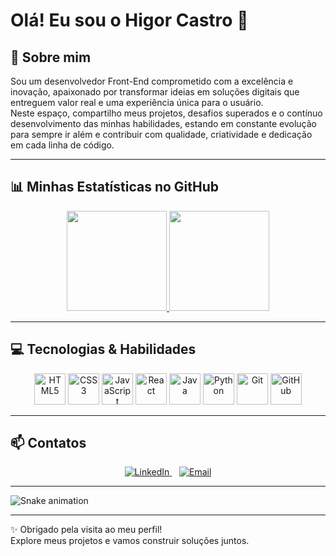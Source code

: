 # Olá! Eu sou o Higor Castro 👋

## 🚀 Sobre mim  
Sou um desenvolvedor Front-End comprometido com a excelência e inovação, apaixonado por transformar ideias em soluções digitais que entreguem valor real e uma experiência única para o usuário.  
Neste espaço, compartilho meus projetos, desafios superados e o contínuo desenvolvimento das minhas habilidades, estando em constante evolução para sempre ir além e contribuir com qualidade, criatividade e dedicação em cada linha de código.


---

## 📊 Minhas Estatísticas no GitHub

<div align="center">
  <a href="https://github.com/Higor-Castro">
    <img height="160em" src="https://github-readme-stats.vercel.app/api?username=Higor-Castro&show_icons=true&theme=radical&include_all_commits=true&count_private=true" />
    <img height="160em" src="https://github-readme-stats.vercel.app/api/top-langs/?username=Higor-Castro&layout=compact&langs_count=7&theme=radical" />
  </a>
</div>

---

## 💻 Tecnologias & Habilidades

<div align="center">
  <img alt="HTML5" title="HTML5" height="50" width="50" src="https://cdn.jsdelivr.net/gh/devicons/devicon/icons/html5/html5-original.svg" />
  <img alt="CSS3" title="CSS3" height="50" width="50" src="https://cdn.jsdelivr.net/gh/devicons/devicon/icons/css3/css3-original-wordmark.svg" />
  <img alt="JavaScript" title="JavaScript" height="50" width="50" src="https://cdn.jsdelivr.net/gh/devicons/devicon/icons/javascript/javascript-original.svg" />
  <img alt="React" title="React" height="50" width="50" src="https://cdn.jsdelivr.net/gh/devicons/devicon/icons/react/react-original.svg" />
  <img alt="Java" title="Java" height="50" width="50" src="https://cdn.jsdelivr.net/gh/devicons/devicon/icons/java/java-original.svg" />
  <img alt="Python" title="Python" height="50" width="50" src="https://cdn.jsdelivr.net/gh/devicons/devicon/icons/python/python-original-wordmark.svg" />
  <img alt="Git" title="Git" height="50" width="50" src="https://cdn.jsdelivr.net/gh/devicons/devicon/icons/git/git-original-wordmark.svg" />
  <img alt="GitHub" title="GitHub" height="50" width="50" src="https://cdn.jsdelivr.net/gh/devicons/devicon/icons/github/github-original-wordmark.svg" />
</div>

---

## 📫 Contatos

<div align="center">
  <a href="https://www.linkedin.com/in/higor-castro-97827a21b/" target="_blank" rel="noopener noreferrer">
    <img alt="LinkedIn" src="https://img.shields.io/badge/-LinkedIn-%230077B5?style=for-the-badge&logo=linkedin&logoColor=white" />
  </a>
  &nbsp;&nbsp;
  <a href="mailto:higorcastro142@gmail.com">
    <img alt="Email" src="https://img.shields.io/badge/-Email-000?style=for-the-badge&logo=microsoft-outlook&logoColor=007BFF" />
  </a>
</div>

---

![Snake animation](https://github.com/ubiratan-motta/ubiratan-motta/blob/output/github-contribution-grid-snake.svg)

---

✨ Obrigado pela visita ao meu perfil!  
Explore meus projetos e vamos construir soluções juntos.

